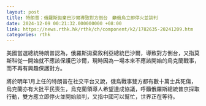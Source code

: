 ```yaml
---
layout: post
title: 特朗普：俄羅斯拋棄巴沙爾導致對方倒台　籲俄烏立即停火並談判
date: 2024-12-09 00:21:32.000000000 +08:00
link: https://news.rthk.hk/rthk/ch/component/k2/1782635-20241209.htm
categories: rthk
---
```


美國當選總統特朗普認為，俄羅斯拋棄敘利亞總統巴沙爾，導致對方倒台，又指莫斯科從一開始就不應該保護巴沙爾，現時因為一場本來不應該開始的烏克蘭戰事，而不再有興趣保護對方。

將於明年1月上任的特朗普在社交平台又說，俄烏戰事雙方都有數十萬士兵死傷，烏克蘭亦有大批平民喪生，烏克蘭領導人希望達成協議，呼籲俄羅斯總統普京採取行動，雙方應立即停火並開始談判，又指中國可以幫忙，世界正在等待。
